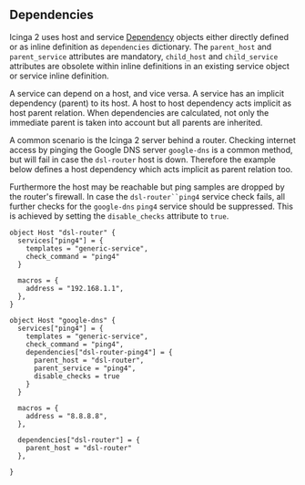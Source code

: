 ## <a id="dependencies"></a> Dependencies

Icinga 2 uses host and service [Dependency](#objecttype-dependency) objects either directly
defined or as inline definition as `dependencies` dictionary. The `parent_host` and `parent_service`
attributes are mandatory, `child_host` and `child_service` attributes are obsolete within
inline definitions in an existing service object or service inline definition.

A service can depend on a host, and vice versa. A service has an implicit dependency (parent)
to its host. A host to host dependency acts implicit as host parent relation.
When dependencies are calculated, not only the immediate parent is taken into
account but all parents are inherited.

A common scenario is the Icinga 2 server behind a router. Checking internet
access by pinging the Google DNS server `google-dns` is a common method, but
will fail in case the `dsl-router` host is down. Therefore the example below
defines a host dependency which acts implicit as parent relation too.

Furthermore the host may be reachable but ping samples are dropped by the
router's firewall. In case the `dsl-router``ping4` service check fails, all
further checks for the `google-dns` `ping4` service should be suppressed.
This is achieved by setting the `disable_checks` attribute to `true`.

    object Host "dsl-router" {
      services["ping4"] = {
        templates = "generic-service",
        check_command = "ping4"
      }

      macros = {
        address = "192.168.1.1",
      },
    }

    object Host "google-dns" {
      services["ping4"] = {
        templates = "generic-service",
        check_command = "ping4",
        dependencies["dsl-router-ping4"] = {
          parent_host = "dsl-router",
          parent_service = "ping4",
          disable_checks = true
        }
      }

      macros = {
        address = "8.8.8.8",
      },

      dependencies["dsl-router"] = {
        parent_host = "dsl-router"
      },

    }